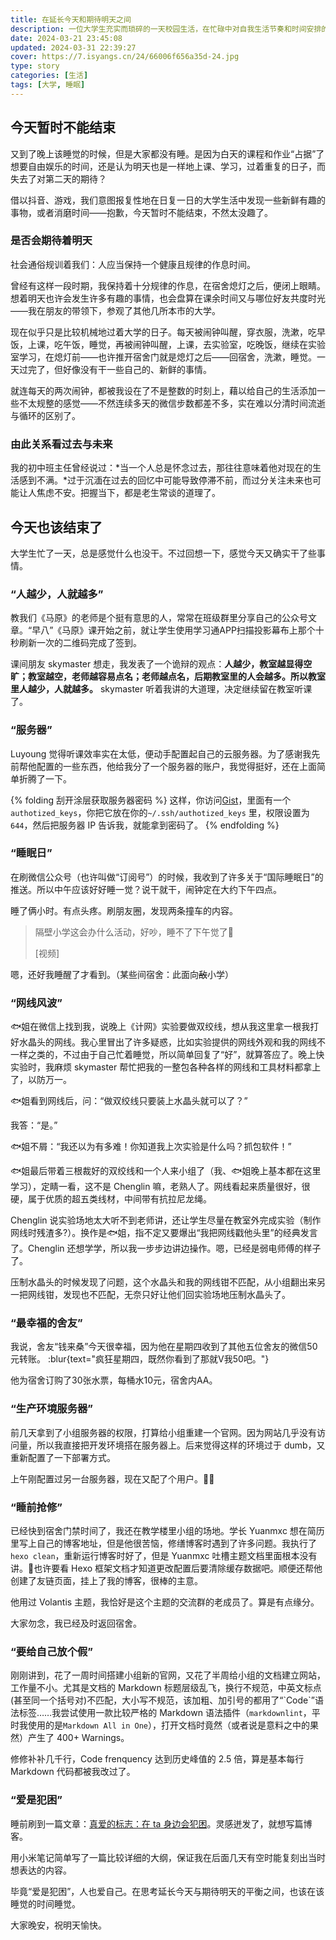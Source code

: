 ```yaml
---
title: 在延长今天和期待明天之间
description: 一位大学生充实而琐碎的一天校园生活，在忙碌中对自我生活节奏和时间安排的反思。
date: 2024-03-21 23:45:08
updated: 2024-03-31 22:39:27
cover: https://7.isyangs.cn/24/66006f656a35d-24.jpg
type: story
categories: [生活]
tags: [大学, 睡眠]
---
```


## 今天暂时不能结束

又到了晚上该睡觉的时候，但是大家都没有睡。是因为白天的课程和作业“占据”了想要自由娱乐的时间，还是认为明天也是一样地上课、学习，过着重复的日子，而失去了对第二天的期待？

借以抖音、游戏，我们意图报复性地在日复一日的大学生活中发现一些新鲜有趣的事物，或者消磨时间——抱歉，今天暂时不能结束，不然太没趣了。

### 是否会期待着明天

社会通俗规训着我们：人应当保持一个健康且规律的作息时间。

曾经有这样一段时期，我保持着十分规律的作息，在宿舍熄灯之后，便闭上眼睛。想着明天也许会发生许多有趣的事情，也会盘算在课余时间又与哪位好友共度时光——我在朋友的带领下，参观了其他几所本市的大学。

现在似乎只是比较机械地过着大学的日子。每天被闹钟叫醒，穿衣服，洗漱，吃早饭，上课，吃午饭，睡觉，再被闹钟叫醒，上课，去实验室，吃晚饭，继续在实验室学习，在熄灯前——也许推开宿舍门就是熄灯之后——回宿舍，洗漱，睡觉。一天过完了，但好像没有干一些自己的、新鲜的事情。

就连每天的两次闹钟，都被我设在了不是整数的时刻上，藉以给自己的生活添加一些不太规整的感觉——不然连续多天的微信步数都差不多，实在难以分清时间流逝与循环的区别了。

### 由此关系看过去与未来

我的初中班主任曾经说过：*当一个人总是怀念过去，那往往意味着他对现在的生活感到不满。*过于沉湎在过去的回忆中可能导致停滞不前，而过分关注未来也可能让人焦虑不安。把握当下，都是老生常谈的道理了。

## 今天也该结束了

大学生忙了一天，总是感觉什么也没干。不过回想一下，感觉今天又确实干了些事情。

### “人越少，人就越多”

教我们《马原》的老师是个挺有意思的人，常常在班级群里分享自己的公众号文章。“早八”《马原》课开始之前，就让学生使用学习通APP扫描投影幕布上那个十秒刷新一次的二维码完成了签到。

课间朋友 skymaster 想走，我发表了一个诡辩的观点：**人越少，教室越显得空旷；教室越空，老师越容易点名；老师越点名，后期教室里的人会越多。所以教室里人越少，人就越多。** skymaster 听着我讲的大道理，决定继续留在教室听课了。

### “服务器”

Luyoung 觉得听课效率实在太低，便动手配置起自己的云服务器。为了感谢我先前帮他配置的一些东西，他给我分了一个服务器的账户，我觉得挺好，还在上面简单折腾了一下。

{% folding 刮开涂层获取服务器密码 %}
这样，你访问[Gist](https://gist.github.com/L33Z22L11/fdac255fe90aa9677bf530e7792db703)，里面有一个`authotized_keys`，你把它放在你的`~/.ssh/authotized_keys` 里，权限设置为`644`，然后把服务器 IP 告诉我，就能拿到密码了。
{% endfolding %}

### “睡眠日”

在刷微信公众号（也许叫做“订阅号”）的时候，我收到了许多关于“国际睡眠日”的推送。所以中午应该好好睡一觉？说干就干，闹钟定在大约下午四点。

睡了俩小时。有点头疼。刷朋友圈，发现两条撞车的内容。

> 隔壁小学这会办什么活动，好吵，睡不了下午觉了🥱
>
> [视频]

嗯，还好我睡醒了才看到。（某些间宿舍：此面向~~敌~~小学）

### “网线风波”

🐟姐在微信上找到我，说晚上《计网》实验要做双绞线，想从我这里拿一根我打好水晶头的网线。我心里冒出了许多疑惑，比如实验提供的网线外观和我的网线不一样之类的，不过由于自己忙着睡觉，所以简单回复了“好”，就算答应了。晚上快实验时，我麻烦 skymaster 帮忙把我的一整包各种各样的网线和工具材料都拿上了，以防万一。

🐟姐看到网线后，问：“做双绞线只要装上水晶头就可以了？”

我答：“是。”

🐟姐不屑：“我还以为有多难！你知道我上次实验是什么吗？抓包软件！”

🐟姐最后带着三根裁好的双绞线和一个人来小组了（我、🐟姐晚上基本都在这里学习），定睛一看，这不是 Chenglin 嘛，老熟人了。网线看起来质量很好，很硬，属于优质的超五类线材，中间带有抗拉尼龙绳。

Chenglin 说实验场地太大听不到老师讲，还让学生尽量在教室外完成实验（制作网线时残渣多?）。换作是🐟姐，指不定又要爆出“我把网线戳他头里”的经典发言了。Chenglin 还想学学，所以我一步步边讲边操作。嗯，已经是弱电师傅的样子了。

压制水晶头的时候发现了问题，这个水晶头和我的网线钳不匹配，从小组翻出来另一把网线钳，发现也不匹配，无奈只好让他们回实验场地压制水晶头了。

### “最幸福的舍友”

我说，舍友“钱来桑”今天很幸福，因为他在星期四收到了其他五位舍友的微信50元转账。 :blur{text="疯狂星期四，既然你看到了那就V我50吧。"}

他为宿舍订购了30张水票，每桶水10元，宿舍内AA。

### “生产环境服务器”

前几天拿到了小组服务器的权限，打算给小组重建一个官网。因为网站几乎没有访问量，所以我直接把开发环境搭在服务器上。后来觉得这样的环境过于 dumb，又重新配置了一下部署方式。

上午刚配置过另一台服务器，现在又配了个用户。😵‍💫

### “睡前抢修”

已经快到宿舍门禁时间了，我还在教学楼里小组的场地。学长 Yuanmxc 想在简历里写上自己的博客地址，但是他很苦恼，修缮博客时遇到了许多问题。我执行了 `hexo clean`，重新运行博客时好了，但是 Yuanmxc 吐槽主题文档里面根本没有讲。🤔也许要看 Hexo 框架文档才知道更改配置后要清除缓存数据吧。顺便还帮他创建了友链页面，挂上了我的博客，很棒的主意。

他用过 Volantis 主题，我恰好是这个主题的交流群的老成员了。算是有点缘分。

大家勿念，我已经及时返回宿舍。

### “要给自己放个假”

刚刚讲到，花了一周时间搭建小组新的官网，又花了半周给小组的文档建立网站，工作量不小。尤其是文档的 Markdown 标题层级乱飞，换行不规范，中英文标点(甚至同一个括号对)不匹配，大小写不规范，该加粗、加引号的都用了“\`Code\`”语法标签……我尝试使用一款比较严格的 Markdown 语法插件（`markdownlint`，平时我使用的是`Markdown All in One`），打开文档时竟然（或者说是意料之中的果然）产生了 400+ Warnings。

修修补补几千行，Code frenquency 达到历史峰值的 2.5 倍，算是基本每行 Markdown 代码都被我改过了。

### “爱是犯困”

睡前刷到一篇文章：[真爱的标志：在 ta 身边会犯困](https://mp.weixin.qq.com/s/qIDkqa3zrDz6Tmz6lTZBjw)。灵感迸发了，就想写篇博客。

用小米笔记简单写了一篇比较详细的大纲，保证我在后面几天有空时能复刻出当时想表达的内容。

毕竟“爱是犯困”，人也爱自己。在思考延长今天与期待明天的平衡之间，也该在该睡觉的时间睡觉。

大家晚安，祝明天愉快。
